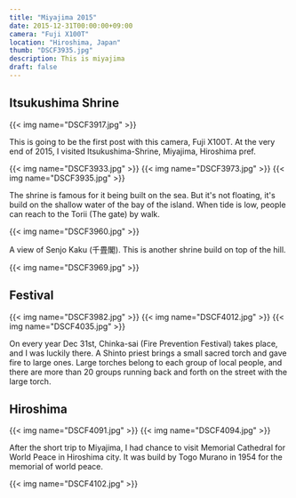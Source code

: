```yaml
---
title: "Miyajima 2015"
date: 2015-12-31T00:00:00+09:00
camera: "Fuji X100T"
location: "Hiroshima, Japan"
thumb: "DSCF3935.jpg"
description: This is miyajima
draft: false
---
```


## Itsukushima Shrine

{{< img name="DSCF3917.jpg" >}}

This is going to be the first post with this camera, Fuji X100T. At the very end of 2015, I visited Itsukushima-Shrine, Miyajima, Hiroshima pref.

{{< img name="DSCF3933.jpg" >}}
{{< img name="DSCF3973.jpg" >}}
{{< img name="DSCF3935.jpg" >}}

The shrine is famous for it being built on the sea. But it's not floating, it's build on the shallow water of the bay of the island. When tide is low, people can reach to the Torii (The gate) by walk.

{{< img name="DSCF3960.jpg" >}}

A view of Senjo Kaku (千畳閣). This is another shrine build on top of the hill.

{{< img name="DSCF3969.jpg" >}}

## Festival

{{< img name="DSCF3982.jpg" >}}
{{< img name="DSCF4012.jpg" >}}
{{< img name="DSCF4035.jpg" >}}

On every year Dec 31st, Chinka-sai (Fire Prevention Festival) takes place, and I was luckily there. A Shinto priest brings a small sacred torch and gave fire to large ones. Large torches belong to each group of local people, and there are more than 20 groups running back and forth on the street with the large torch.

## Hiroshima

{{< img name="DSCF4091.jpg" >}}
{{< img name="DSCF4094.jpg" >}}

After the short trip to Miyajima, I had chance to visit Memorial Cathedral for World Peace in Hiroshima city. It was build by Togo Murano in 1954 for the memorial of world peace.

{{< img name="DSCF4102.jpg" >}}
